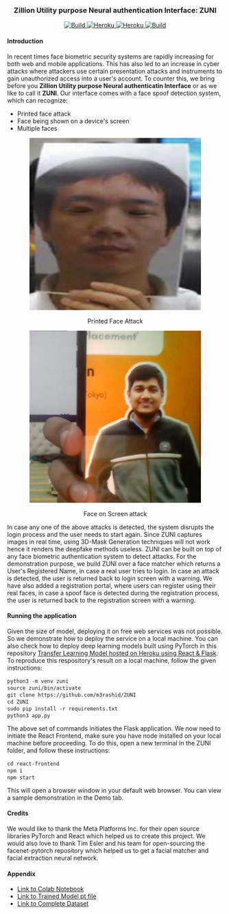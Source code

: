 <div align="center">
  <h3>Zillion Utility purpose Neural authentication Interface: ZUNI</h3>
</div>

<p align="center">
 <a href="https://circleci.com/gh/huggingface/transformers">
        <img alt="Build" src="https://img.shields.io/badge/python-3%2B-brightgreen?logo=Python">
    </a>
    <a href="https://circleci.com/gh/huggingface/transformers">
        <img alt="Heroku" src="http://img.shields.io/static/v1?label=Pytorch&message=1.6.0&color=brightgreen&logo=Pytorch">
    </a>
    <a href="https://circleci.com/gh/huggingface/transformers">
        <img alt="Heroku" src="http://img.shields.io/static/v1?label=Flask&message=1.1.1&color=brightgreen&logo=Flask">
    </a>
 <a href="https://circleci.com/gh/huggingface/transformers">
        <img alt="Build" src="https://img.shields.io/badge/React-17.0.1-brightgreen?logo=React">
    </a>
</p>

#### Introduction

In recent times face biometric security systems are rapidly increasing for both web and mobile applications. This has also led to an increase in cyber attacks where attackers use certain presentation attacks and instruments to gain unauthorized access into a user's account. To counter this, we bring before you **Zillion Utility purpose Neural authenticatin Interface** or as we like to call it **ZUNI**. Our interface comes with a face spoof detection system, which can recognize:

- Printed face attack
- Face being shown on a device's screen
- Multiple faces

<div align="center">
  <img src="images\printed-face-attack.png" width="400" height="400"/>
  <p align="center">Printed Face Attack</p>
  <img src="images\face-on-screen-attack.png" width="400" height="400"/>
  <p align="center">Face on Screen attack</p>
</div>
In case any one of the above attacks is detected, the system disrupts the login process and the user needs to start again. Since ZUNI captures images in real time, using 3D-Mask Generation techniques will not work hence it renders the deepfake methods useless. ZUNI can be built on top of any face biometric authentication system to detect attacks. For the demonstration purpose, we build ZUNI over a face matcher which returns a User's Registered Name, in case a real user tries to login. In case an attack is detected, the user is returned back to login screen with a warning. We have also added a registration portal, where users can register using their real faces, in case a spoof face is detected during the registration process, the user is returned back to the registration screen with a warning.

#### Running the application

Given the size of model, deploying it on free web services was not possible. So we demonstrate how to deploy the service on a local machine. You can also check how to deploy deep learning models built using PyTorch in this repository [Transfer Learning Model hosted on Heroku using React & Flask](https://github.com/sheikhazhanmohammed/Transfer-Learning-Model-hosted-on-Heroku-using-React-Flask). To reproduce this respository's result on a local machine, follow the given instructions:

```
python3 -m venv zuni
source zuni/bin/activate
git clone https://github.com/m3rashid/ZUNI
cd ZUNI
sudo pip install -r requirements.txt
python3 app.py
```

The above set of commands initiates the Flask application. We now need to initiate the React Frontend, make sure you have node installed on your local machine before proceeding. To do this, open a new terminal in the ZUNI folder, and follow these instructions:

```
cd react-frontend
npm i
npm start
```

This will open a browser window in your default web browser. You can view a sample demonstration in the Demo tab.

#### Credits

We would like to thank the Meta Platforms Inc. for their open source libraries PyTorch and React which helped us to create this project. We would also love to thank Tim Esler and his team for open-sourcing the facenet-pytorch repository which helped us to get a facial matcher and facial extraction neural network.

#### Appendix

- [Link to Colab Notebook](https://colab.research.google.com/drive/1MQurhePx6H_nC3w071X9GRDMfpPUPfJ6?usp=sharing)
- [Link to Trained Model pt file](https://drive.google.com/file/d/13daEooUmdQ5v2kFojwQv7n81hBO6SjyB/view?usp=sharing)
- [Link to Complete Dataset](https://drive.google.com/drive/folders/1p8iXUQmCifrnoAWexpvOsxxUZe3brz2B?usp=sharing)
